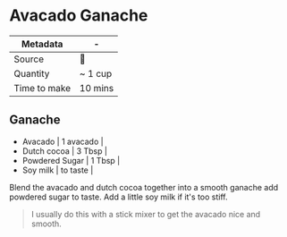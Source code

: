 # Avacado Ganache

Metadata| -
---|---
Source | :shrug:
Quantity | ~ 1 cup
Time to make | 10 mins

## Ganache
- Avacado | 1 avacado |
- Dutch cocoa | 3 Tbsp |
- Powdered Sugar | 1 Tbsp |
- Soy milk | to taste |

Blend the avacado and dutch cocoa together into a smooth ganache add powdered sugar to taste. Add a little soy milk if it's too stiff.

> I usually do this with a stick mixer to get the avacado nice and smooth. 
